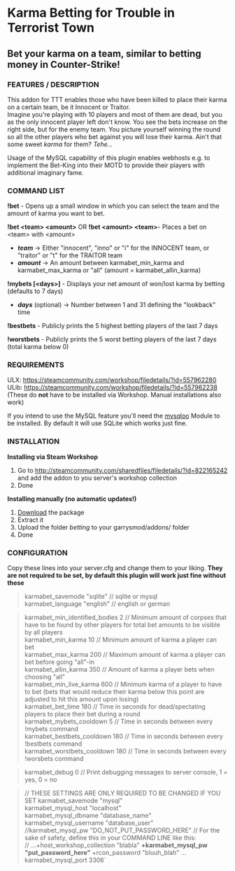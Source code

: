 # Karma Betting for Trouble in Terrorist Town
## Bet your karma on a team, similar to betting money in Counter-Strike!

### FEATURES / DESCRIPTION
This addon for TTT enables those who have been killed to place their karma on a certain team, be it Innocent or Traitor.  
Imagine you're playing with 10 players and most of them are dead, but you as the only innocent player left don't know. You see the bets increase on the right side, but for the enemy team. You picture yourself winning the round so all the other players who bet against you will lose their karma. Ain't that some sweet _karma_ for them? _Tehe..._

Usage of the MySQL capability of this plugin enables webhosts e.g. to implement the Bet-King into their MOTD to provide their players with additional imaginary fame.

### COMMAND LIST
**!bet** - Opens up a small window in which you can select the team and the amount of karma you want to bet.

**!bet \<team> \<amount>** OR **!bet \<amount> \<team>**- Places a bet on \<team> with \<amount>
- _**team**_ → Either "innocent", "inno" or "i" for the INNOCENT team, or "traitor" or "t" for the TRAITOR team
- _**amount**_ → An amount between karmabet_min_karma and karmabet_max_karma or "all" (amount = karmabet_allin_karma)

**!mybets \[\<days>]** - Displays your net amount of won/lost karma by betting (defaults to 7 days)
- _**days**_ (optional) → Number between 1 and 31 defining the "lookback" time

**!bestbets** - Publicly prints the 5 highest betting players of the last 7 days

**!worstbets** - Publicly prints the 5 worst betting players of the last 7 days (total karma below 0)

### REQUIREMENTS
ULX: https://steamcommunity.com/workshop/filedetails/?id=557962280  
ULib: https://steamcommunity.com/workshop/filedetails/?id=557962238  
(These do **not** have to be installed via Workshop. Manual installations also work)

If you intend to use the MySQL feature you'll need the [mysqloo](https://facepunch.com/showthread.php?t=1357773) Module to be installed. By default it will use SQLite which works just fine.

### INSTALLATION
**Installing via Steam Workshop**  
1. Go to http://steamcommunity.com/sharedfiles/filedetails/?id=822165242 and add the addon to you server's workshop collection  
2. Done

**Installing manually (no automatic updates!)**  
1. [Download](https://github.com/doctorluk/ulx-karma-betting/archive/master.zip) the package  
2. Extract it  
3. Upload the folder *betting* to your garrysmod/addons/ folder  
4. Done

### CONFIGURATION
Copy these lines into your server.cfg and change them to your liking. **They are not required to be set, by default this plugin will work just fine without these**

> karmabet_savemode "sqlite" // sqlite or mysql  
karmabet_language "english" // english or german

> karmabet_min_identified_bodies 2 // Minimum amount of corpses that have to be found by other players for total bet amounts to be visible by all players  
karmabet_min_karma 10 // Minimum amount of karma a player can bet  
karmabet_max_karma 200 // Maximum amount of karma a player can bet before going "all"-in  
karmabet_allin_karma 350 // Amount of karma a player bets when choosing "all"  
karmabet_min_live_karma 600 // Minimum karma of a player to have to bet (bets that would reduce their karma below this point are adjusted to hit this amount upon losing)  
karmabet_bet_time 180 // Time in seconds for dead/spectating players to place their bet during a round  
karmabet_mybets_cooldown 5 // Time in seconds between every !mybets command  
karmabet_bestbets_cooldown 180 // Time in seconds between every !bestbets command  
karmabet_worstbets_cooldown 180 // Time in seconds between every !worsbets command  

> karmabet_debug 0 // Print debugging messages to server console, 1 = yes, 0 = no

>// THESE SETTINGS ARE ONLY REQUIRED TO BE CHANGED IF YOU SET karmabet_savemode "mysql"  
karmabet_mysql_host "localhost"  
karmabet_mysql_dbname "database_name"  
karmabet_mysql_username "database_user"  
//karmabet_mysql_pw "DO_NOT_PUT_PASSWORD_HERE" // For the sake of safety, define this in your COMMAND LINE like this:  
// ...+host_workshop_collection "blabla" **+karmabet_mysql_pw "put_password_here"** +rcon_password "bluuh_blah" ...  
karmabet_mysql_port 3306`
